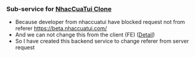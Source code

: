### Sub-service for [NhacCuaTui Clone](https://github.com/tquann286/nhaccuatui-clone)

- Because developer from nhaccuatui have blocked request not from referer https://beta.nhaccuatui.com/
- And we can not change this from the client (FE) ([Detail](https://stackoverflow.com/questions/33143776/ajax-request-refused-to-set-unsafe-header))
- So I have created this backend service to change referer from server request 
